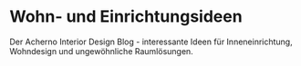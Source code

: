 # Wohn- und Einrichtungsideen
Der Acherno Interior Design Blog - interessante Ideen für Inneneinrichtung, Wohndesign und ungewöhnliche Raumlösungen.

